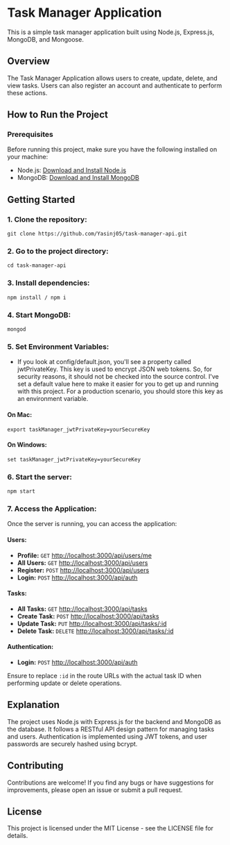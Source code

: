 # Task Manager Application

This is a simple task manager application built using Node.js, Express.js, MongoDB, and Mongoose.

## Overview

The Task Manager Application allows users to create, update, delete, and view tasks. Users can also register an account and authenticate to perform these actions.

## How to Run the Project

### Prerequisites

Before running this project, make sure you have the following installed on your machine:

- Node.js: [Download and Install Node.js](https://nodejs.org/)
- MongoDB: [Download and Install MongoDB](https://www.mongodb.com/try/download/community)

## Getting Started

### 1. Clone the repository:

```
git clone https://github.com/Yasinj05/task-manager-api.git
```

### 2. Go to the project directory:

```
cd task-manager-api
```

### 3. Install dependencies:

```
npm install / npm i
```

### 4. Start MongoDB:

```
mongod
```

### 5. Set Environment Variables:

- If you look at config/default.json, you'll see a property called jwtPrivateKey. This key is used to encrypt JSON web tokens. So, for security reasons, it should not be checked into the source control. I've set a default value here to make it easier for you to get up and running with this project. For a production scenario, you should store this key as an environment variable.

#### On Mac:

```
export taskManager_jwtPrivateKey=yourSecureKey
```

#### On Windows:

```
set taskManager_jwtPrivateKey=yourSecureKey
```

### 6. Start the server:

```
npm start
```

### 7. Access the Application:

Once the server is running, you can access the application:

#### Users:

- **Profile:** `GET` [http://localhost:3000/api/users/me](http://localhost:3000/api/users/me)
- **All Users:** `GET` [http://localhost:3000/api/users](http://localhost:3000/api/users)
- **Register:** `POST` [http://localhost:3000/api/users](http://localhost:3000/api/users)
- **Login:** `POST` [http://localhost:3000/api/auth](http://localhost:3000/api/auth)

#### Tasks:

- **All Tasks:** `GET` [http://localhost:3000/api/tasks](http://localhost:3000/api/tasks)
- **Create Task:** `POST` [http://localhost:3000/api/tasks](http://localhost:3000/api/tasks)
- **Update Task:** `PUT` [http://localhost:3000/api/tasks/:id](http://localhost:3000/api/tasks/:id)
- **Delete Task:** `DELETE` [http://localhost:3000/api/tasks/:id](http://localhost:3000/api/tasks/:id)

#### Authentication:

- **Login:** `POST` [http://localhost:3000/api/auth](http://localhost:3000/api/auth)

Ensure to replace `:id` in the route URLs with the actual task ID when performing update or delete operations.

## Explanation

The project uses Node.js with Express.js for the backend and MongoDB as the database. It follows a RESTful API design pattern for managing tasks and users. Authentication is implemented using JWT tokens, and user passwords are securely hashed using bcrypt.

## Contributing

Contributions are welcome! If you find any bugs or have suggestions for improvements, please open an issue or submit a pull request.

## License

This project is licensed under the MIT License - see the LICENSE file for details.
